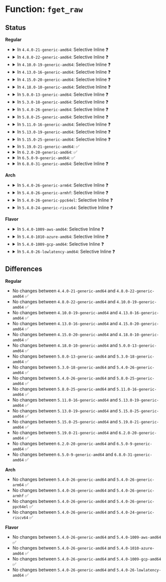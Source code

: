 # Function: <code>fget_raw</code>

## Status
<b>Regular</b>
<ul>
<li>
<details>
<summary>In <code>4.4.0-21-generic-amd64</code>: Selective Inline ❓</summary>

```c
struct file * fget_raw(unsigned int fd)
```

```json
{
  "name": "fget_raw",
  "collision_type": "Unique Global",
  "inline_type": "Selective",
  "funcs": [
    {
      "addr": 18446744071581113552,
      "name": "fget_raw",
      "external": true,
      "loc": "fs/file.c:722",
      "file": "fs/file.c",
      "inline": "not declared, inlined",
      "caller_inline": [
        "fs/file.c:SyS_dup"
      ],
      "caller_func": [
        "net/core/scm.c:__scm_send"
      ]
    }
  ],
  "symbols": [
    {
      "addr": 18446744071581113552,
      "name": "fget_raw",
      "section": ".text",
      "bind": "STB_GLOBAL",
      "size": 18
    }
  ]
}
```
</details>
</li>
<li>
<details>
<summary>In <code>4.8.0-22-generic-amd64</code>: Selective Inline ❓</summary>

```c
struct file * fget_raw(unsigned int fd)
```

```json
{
  "name": "fget_raw",
  "collision_type": "Unique Global",
  "inline_type": "Selective",
  "funcs": [
    {
      "addr": 18446744071581284070,
      "name": "fget_raw",
      "external": true,
      "loc": "fs/file.c:723",
      "file": "fs/file.c",
      "inline": "not declared, inlined",
      "caller_inline": [
        "fs/file.c:SyS_dup"
      ],
      "caller_func": [
        "kernel/cgroup.c:cgroup_get_from_fd",
        "kernel/events/core.c:perf_event_get",
        "net/core/scm.c:__scm_send"
      ]
    }
  ],
  "symbols": [
    {
      "addr": 18446744071581279280,
      "name": "fget_raw",
      "section": ".text",
      "bind": "STB_GLOBAL",
      "size": 18
    }
  ]
}
```
</details>
</li>
<li>
<details>
<summary>In <code>4.10.0-19-generic-amd64</code>: Selective Inline ❓</summary>

```c
struct file * fget_raw(unsigned int fd)
```

```json
{
  "name": "fget_raw",
  "collision_type": "Unique Global",
  "inline_type": "Selective",
  "funcs": [
    {
      "addr": 18446744071581362486,
      "name": "fget_raw",
      "external": true,
      "loc": "fs/file.c:723",
      "file": "fs/file.c",
      "inline": "not declared, inlined",
      "caller_inline": [
        "fs/file.c:SyS_dup"
      ],
      "caller_func": [
        "kernel/cgroup.c:cgroup_get_from_fd",
        "kernel/events/core.c:perf_event_get",
        "net/core/scm.c:__scm_send"
      ]
    }
  ],
  "symbols": [
    {
      "addr": 18446744071581357728,
      "name": "fget_raw",
      "section": ".text",
      "bind": "STB_GLOBAL",
      "size": 18
    }
  ]
}
```
</details>
</li>
<li>
<details>
<summary>In <code>4.13.0-16-generic-amd64</code>: Selective Inline ❓</summary>

```c
struct file * fget_raw(unsigned int fd)
```

```json
{
  "name": "fget_raw",
  "collision_type": "Unique Global",
  "inline_type": "Selective",
  "funcs": [
    {
      "addr": 18446744071581417782,
      "name": "fget_raw",
      "external": true,
      "loc": "fs/file.c:709",
      "file": "fs/file.c",
      "inline": "not declared, inlined",
      "caller_inline": [
        "fs/file.c:SyS_dup"
      ],
      "caller_func": [
        "kernel/cgroup/cgroup.c:cgroup_get_from_fd",
        "kernel/events/core.c:perf_event_get",
        "net/core/scm.c:__scm_send"
      ]
    }
  ],
  "symbols": [
    {
      "addr": 18446744071581412896,
      "name": "fget_raw",
      "section": ".text",
      "bind": "STB_GLOBAL",
      "size": 18
    }
  ]
}
```
</details>
</li>
<li>
<details>
<summary>In <code>4.15.0-20-generic-amd64</code>: Selective Inline ❓</summary>

```c
struct file * fget_raw(unsigned int fd)
```

```json
{
  "name": "fget_raw",
  "collision_type": "Unique Global",
  "inline_type": "Selective",
  "funcs": [
    {
      "addr": 18446744071581559350,
      "name": "fget_raw",
      "external": true,
      "loc": "fs/file.c:712",
      "file": "fs/file.c",
      "inline": "not declared, inlined",
      "caller_inline": [
        "fs/file.c:SyS_dup"
      ],
      "caller_func": [
        "kernel/cgroup/cgroup.c:cgroup_get_from_fd",
        "kernel/events/core.c:perf_event_get",
        "net/core/scm.c:__scm_send"
      ]
    }
  ],
  "symbols": [
    {
      "addr": 18446744071581554512,
      "name": "fget_raw",
      "section": ".text",
      "bind": "STB_GLOBAL",
      "size": 18
    }
  ]
}
```
</details>
</li>
<li>
<details>
<summary>In <code>4.18.0-10-generic-amd64</code>: Selective Inline ❓</summary>

```c
struct file * fget_raw(unsigned int fd)
```

```json
{
  "name": "fget_raw",
  "collision_type": "Unique Global",
  "inline_type": "Selective",
  "funcs": [
    {
      "addr": 18446744071581715365,
      "name": "fget_raw",
      "external": true,
      "loc": "fs/file.c:708",
      "file": "fs/file.c",
      "inline": "not declared, inlined",
      "caller_inline": [
        "fs/file.c:ksys_dup"
      ],
      "caller_func": [
        "kernel/cgroup/cgroup.c:cgroup_get_from_fd",
        "kernel/events/core.c:perf_event_get",
        "net/core/scm.c:__scm_send"
      ]
    }
  ],
  "symbols": [
    {
      "addr": 18446744071581710544,
      "name": "fget_raw",
      "section": ".text",
      "bind": "STB_GLOBAL",
      "size": 18
    }
  ]
}
```
</details>
</li>
<li>
<details>
<summary>In <code>5.0.0-13-generic-amd64</code>: Selective Inline ❓</summary>

```c
struct file * fget_raw(unsigned int fd)
```

```json
{
  "name": "fget_raw",
  "collision_type": "Unique Global",
  "inline_type": "Selective",
  "funcs": [
    {
      "addr": 18446744071581802085,
      "name": "fget_raw",
      "external": true,
      "loc": "fs/file.c:738",
      "file": "fs/file.c",
      "inline": "not declared, inlined",
      "caller_inline": [
        "fs/file.c:ksys_dup"
      ],
      "caller_func": [
        "kernel/cgroup/cgroup.c:cgroup_get_from_fd",
        "kernel/events/core.c:perf_event_get",
        "net/core/scm.c:__scm_send"
      ]
    }
  ],
  "symbols": [
    {
      "addr": 18446744071581797056,
      "name": "fget_raw",
      "section": ".text",
      "bind": "STB_GLOBAL",
      "size": 18
    }
  ]
}
```
</details>
</li>
<li>
<details>
<summary>In <code>5.3.0-18-generic-amd64</code>: Selective Inline ❓</summary>

```c
struct file * fget_raw(unsigned int fd)
```

```json
{
  "name": "fget_raw",
  "collision_type": "Unique Global",
  "inline_type": "Selective",
  "funcs": [
    {
      "addr": 18446744071581920917,
      "name": "fget_raw",
      "external": true,
      "loc": "fs/file.c:744",
      "file": "fs/file.c",
      "inline": "not declared, inlined",
      "caller_inline": [
        "fs/file.c:ksys_dup"
      ],
      "caller_func": [
        "kernel/cgroup/cgroup.c:cgroup_get_from_fd",
        "net/core/scm.c:__scm_send"
      ]
    }
  ],
  "symbols": [
    {
      "addr": 18446744071581915888,
      "name": "fget_raw",
      "section": ".text",
      "bind": "STB_GLOBAL",
      "size": 23
    }
  ]
}
```
</details>
</li>
<li>
<details>
<summary>In <code>5.4.0-26-generic-amd64</code>: Selective Inline ❓</summary>

```c
struct file * fget_raw(unsigned int fd)
```

```json
{
  "name": "fget_raw",
  "collision_type": "Unique Global",
  "inline_type": "Selective",
  "funcs": [
    {
      "addr": 18446744071581993301,
      "name": "fget_raw",
      "external": true,
      "loc": "fs/file.c:744",
      "file": "fs/file.c",
      "inline": "not declared, inlined",
      "caller_inline": [
        "fs/file.c:ksys_dup"
      ],
      "caller_func": [
        "kernel/cgroup/cgroup.c:cgroup_get_from_fd",
        "net/core/scm.c:__scm_send"
      ]
    }
  ],
  "symbols": [
    {
      "addr": 18446744071581988272,
      "name": "fget_raw",
      "section": ".text",
      "bind": "STB_GLOBAL",
      "size": 23
    }
  ]
}
```
</details>
</li>
<li>
<details>
<summary>In <code>5.8.0-25-generic-amd64</code>: Selective Inline ❓</summary>

```c
struct file * fget_raw(unsigned int fd)
```

```json
{
  "name": "fget_raw",
  "collision_type": "Unique Global",
  "inline_type": "Selective",
  "funcs": [
    {
      "addr": 18446744071582227317,
      "name": "fget_raw",
      "external": true,
      "loc": "fs/file.c:757",
      "file": "fs/file.c",
      "inline": "not declared, inlined",
      "caller_inline": [
        "fs/file.c:ksys_dup"
      ],
      "caller_func": [
        "kernel/cgroup/cgroup.c:cgroup_get_from_fd",
        "kernel/cgroup/cgroup.c:cgroup_css_set_fork",
        "net/core/scm.c:__scm_send"
      ]
    }
  ],
  "symbols": [
    {
      "addr": 18446744071582222496,
      "name": "fget_raw",
      "section": ".text",
      "bind": "STB_GLOBAL",
      "size": 41
    }
  ]
}
```
</details>
</li>
<li>
<details>
<summary>In <code>5.11.0-16-generic-amd64</code>: Selective Inline ❓</summary>

```c
struct file * fget_raw(unsigned int fd)
```

```json
{
  "name": "fget_raw",
  "collision_type": "Unique Global",
  "inline_type": "Selective",
  "funcs": [
    {
      "addr": 18446744071582272661,
      "name": "fget_raw",
      "external": true,
      "loc": "fs/file.c:857",
      "file": "fs/file.c",
      "inline": "not declared, inlined",
      "caller_inline": [
        "fs/file.c:__ia32_sys_dup",
        "fs/file.c:__x64_sys_dup"
      ],
      "caller_func": [
        "kernel/cgroup/cgroup.c:cgroup_get_from_fd",
        "kernel/cgroup/cgroup.c:cgroup_css_set_fork",
        "kernel/bpf/bpf_inode_storage.c:bpf_fd_inode_storage_delete_elem",
        "kernel/bpf/bpf_inode_storage.c:bpf_fd_inode_storage_update_elem",
        "kernel/bpf/bpf_inode_storage.c:bpf_fd_inode_storage_lookup_elem",
        "net/core/scm.c:__scm_send"
      ]
    }
  ],
  "symbols": [
    {
      "addr": 18446744071582270016,
      "name": "fget_raw",
      "section": ".text",
      "bind": "STB_GLOBAL",
      "size": 41
    }
  ]
}
```
</details>
</li>
<li>
<details>
<summary>In <code>5.13.0-19-generic-amd64</code>: Selective Inline ❓</summary>

```c
struct file * fget_raw(unsigned int fd)
```

```json
{
  "name": "fget_raw",
  "collision_type": "Unique Global",
  "inline_type": "Selective",
  "funcs": [
    {
      "addr": 18446744071582297689,
      "name": "fget_raw",
      "external": true,
      "loc": "fs/file.c:869",
      "file": "fs/file.c",
      "inline": "not declared, inlined",
      "caller_inline": [
        "fs/file.c:__ia32_sys_dup",
        "fs/file.c:__x64_sys_dup"
      ],
      "caller_func": [
        "kernel/cgroup/cgroup.c:cgroup_get_from_fd",
        "kernel/cgroup/cgroup.c:cgroup_css_set_fork",
        "kernel/bpf/bpf_inode_storage.c:bpf_fd_inode_storage_delete_elem",
        "kernel/bpf/bpf_inode_storage.c:bpf_fd_inode_storage_update_elem",
        "kernel/bpf/bpf_inode_storage.c:bpf_fd_inode_storage_lookup_elem",
        "net/core/scm.c:__scm_send"
      ]
    }
  ],
  "symbols": [
    {
      "addr": 18446744071582295520,
      "name": "fget_raw",
      "section": ".text",
      "bind": "STB_GLOBAL",
      "size": 41
    }
  ]
}
```
</details>
</li>
<li>
<details>
<summary>In <code>5.15.0-25-generic-amd64</code>: Selective Inline ❓</summary>

```c
struct file * fget_raw(unsigned int fd)
```

```json
{
  "name": "fget_raw",
  "collision_type": "Unique Global",
  "inline_type": "Selective",
  "funcs": [
    {
      "addr": 18446744071582616505,
      "name": "fget_raw",
      "external": true,
      "loc": "fs/file.c:929",
      "file": "fs/file.c",
      "inline": "not declared, inlined",
      "caller_inline": [
        "fs/file.c:__ia32_sys_dup",
        "fs/file.c:__x64_sys_dup"
      ],
      "caller_func": [
        "kernel/cgroup/cgroup.c:cgroup_get_from_fd",
        "kernel/cgroup/cgroup.c:cgroup_css_set_fork",
        "kernel/bpf/bpf_inode_storage.c:bpf_fd_inode_storage_delete_elem",
        "kernel/bpf/bpf_inode_storage.c:bpf_fd_inode_storage_update_elem",
        "kernel/bpf/bpf_inode_storage.c:bpf_fd_inode_storage_lookup_elem",
        "net/core/scm.c:__scm_send"
      ]
    }
  ],
  "symbols": [
    {
      "addr": 18446744071582614400,
      "name": "fget_raw",
      "section": ".text",
      "bind": "STB_GLOBAL",
      "size": 41
    }
  ]
}
```
</details>
</li>
<li>
<details>
<summary>In <code>5.19.0-21-generic-amd64</code>: ✅</summary>

```c
struct file * fget_raw(unsigned int fd)
```

```json
{
  "name": "fget_raw",
  "collision_type": "Unique Global",
  "inline_type": "No",
  "funcs": [
    {
      "addr": 18446744071583149344,
      "name": "fget_raw",
      "external": true,
      "loc": "fs/file.c:931",
      "file": "fs/file.c",
      "inline": "seen, unknown",
      "caller_inline": [],
      "caller_func": [
        "kernel/cgroup/cgroup.c:cgroup_get_from_fd",
        "kernel/cgroup/cgroup.c:cgroup_css_set_fork",
        "kernel/bpf/bpf_inode_storage.c:bpf_fd_inode_storage_delete_elem",
        "kernel/bpf/bpf_inode_storage.c:bpf_fd_inode_storage_update_elem",
        "kernel/bpf/bpf_inode_storage.c:bpf_fd_inode_storage_lookup_elem",
        "fs/file.c:__ia32_sys_dup",
        "fs/file.c:__x64_sys_dup",
        "net/core/scm.c:__scm_send"
      ]
    }
  ],
  "symbols": [
    {
      "addr": 18446744071583149344,
      "name": "fget_raw",
      "section": ".text",
      "bind": "STB_GLOBAL",
      "size": 158
    }
  ]
}
```
</details>
</li>
<li>
<details>
<summary>In <code>6.2.0-20-generic-amd64</code>: ✅</summary>

```c
struct file * fget_raw(unsigned int fd)
```

```json
{
  "name": "fget_raw",
  "collision_type": "Unique Global",
  "inline_type": "No",
  "funcs": [
    {
      "addr": 18446744071583722144,
      "name": "fget_raw",
      "external": true,
      "loc": "fs/file.c:931",
      "file": "fs/file.c",
      "inline": "seen, unknown",
      "caller_inline": [],
      "caller_func": [
        "kernel/cgroup/cgroup.c:cgroup_get_from_fd",
        "kernel/cgroup/cgroup.c:cgroup_css_set_fork",
        "kernel/bpf/bpf_inode_storage.c:bpf_fd_inode_storage_delete_elem",
        "kernel/bpf/bpf_inode_storage.c:bpf_fd_inode_storage_update_elem",
        "kernel/bpf/bpf_inode_storage.c:bpf_fd_inode_storage_lookup_elem",
        "fs/file.c:__ia32_sys_dup",
        "fs/file.c:__x64_sys_dup",
        "net/core/scm.c:__scm_send"
      ]
    }
  ],
  "symbols": [
    {
      "addr": 18446744071583722144,
      "name": "fget_raw",
      "section": ".text",
      "bind": "STB_GLOBAL",
      "size": 158
    }
  ]
}
```
</details>
</li>
<li>
<details>
<summary>In <code>6.5.0-9-generic-amd64</code>: ✅</summary>

```c
struct file * fget_raw(unsigned int fd)
```

```json
{
  "name": "fget_raw",
  "collision_type": "Unique Global",
  "inline_type": "No",
  "funcs": [
    {
      "addr": 18446744071583939184,
      "name": "fget_raw",
      "external": true,
      "loc": "fs/file.c:932",
      "file": "fs/file.c",
      "inline": "seen, unknown",
      "caller_inline": [],
      "caller_func": [
        "kernel/cgroup/cgroup.c:cgroup_css_set_fork",
        "fs/file.c:__ia32_sys_dup",
        "fs/file.c:__x64_sys_dup",
        "net/core/scm.c:__scm_send"
      ]
    }
  ],
  "symbols": [
    {
      "addr": 18446744071583939184,
      "name": "fget_raw",
      "section": ".text",
      "bind": "STB_GLOBAL",
      "size": 158
    }
  ]
}
```
</details>
</li>
<li>
<details>
<summary>In <code>6.8.0-31-generic-amd64</code>: Selective Inline ❓</summary>

```c
struct file * fget_raw(unsigned int fd)
```

```json
{
  "name": "fget_raw",
  "collision_type": "Unique Global",
  "inline_type": "Selective",
  "funcs": [
    {
      "addr": 18446744071584148907,
      "name": "fget_raw",
      "external": true,
      "loc": "fs/file.c:1054",
      "file": "fs/file.c",
      "inline": "not declared, inlined",
      "caller_inline": [
        "fs/file.c:__ia32_sys_dup",
        "fs/file.c:__x64_sys_dup"
      ],
      "caller_func": [
        "kernel/cgroup/cgroup.c:cgroup_css_set_fork",
        "net/core/scm.c:__scm_send"
      ]
    }
  ],
  "symbols": [
    {
      "addr": 18446744071584148416,
      "name": "fget_raw",
      "section": ".text",
      "bind": "STB_GLOBAL",
      "size": 147
    }
  ]
}
```
</details>
</li>
</ul>
<b>Arch</b>
<ul>
<li>
<details>
<summary>In <code>5.4.0-26-generic-arm64</code>: Selective Inline ❓</summary>

```c
struct file * fget_raw(unsigned int fd)
```

```json
{
  "name": "fget_raw",
  "collision_type": "Unique Global",
  "inline_type": "Selective",
  "funcs": [
    {
      "addr": 18446603336493508840,
      "name": "fget_raw",
      "external": true,
      "loc": "fs/file.c:744",
      "file": "fs/file.c",
      "inline": "not declared, inlined",
      "caller_inline": [
        "fs/file.c:ksys_dup"
      ],
      "caller_func": [
        "kernel/cgroup/cgroup.c:cgroup_get_from_fd",
        "net/core/scm.c:__scm_send"
      ]
    }
  ],
  "symbols": [
    {
      "addr": 18446603336493502000,
      "name": "fget_raw",
      "section": ".text",
      "bind": "STB_GLOBAL",
      "size": 52
    }
  ]
}
```
</details>
</li>
<li>
<details>
<summary>In <code>5.4.0-26-generic-armhf</code>: Selective Inline ❓</summary>

```c
struct file * fget_raw(unsigned int fd)
```

```json
{
  "name": "fget_raw",
  "collision_type": "Unique Global",
  "inline_type": "Selective",
  "funcs": [
    {
      "addr": 3227065316,
      "name": "fget_raw",
      "external": true,
      "loc": "fs/file.c:744",
      "file": "fs/file.c",
      "inline": "not declared, inlined",
      "caller_inline": [
        "fs/file.c:ksys_dup"
      ],
      "caller_func": [
        "kernel/cgroup/cgroup.c:cgroup_get_from_fd",
        "net/core/scm.c:__scm_send"
      ]
    }
  ],
  "symbols": [
    {
      "addr": 3227060572,
      "name": "fget_raw",
      "section": ".text",
      "bind": "STB_GLOBAL",
      "size": 36
    }
  ]
}
```
</details>
</li>
<li>
<details>
<summary>In <code>5.4.0-26-generic-ppc64el</code>: Selective Inline ❓</summary>

```c
struct file * fget_raw(unsigned int fd)
```

```json
{
  "name": "fget_raw",
  "collision_type": "Unique Global",
  "inline_type": "Selective",
  "funcs": [
    {
      "addr": 13835058055287072772,
      "name": "fget_raw",
      "external": true,
      "loc": "fs/file.c:744",
      "file": "fs/file.c",
      "inline": "not declared, inlined",
      "caller_inline": [
        "fs/file.c:ksys_dup"
      ],
      "caller_func": [
        "kernel/cgroup/cgroup.c:cgroup_get_from_fd",
        "net/core/scm.c:__scm_send"
      ]
    }
  ],
  "symbols": [
    {
      "addr": 13835058055287063648,
      "name": "fget_raw",
      "section": ".text",
      "bind": "STB_GLOBAL",
      "size": 28
    }
  ]
}
```
</details>
</li>
<li>
<details>
<summary>In <code>5.4.0-24-generic-riscv64</code>: Selective Inline ❓</summary>

```c
struct file * fget_raw(unsigned int fd)
```

```json
{
  "name": "fget_raw",
  "collision_type": "Unique Global",
  "inline_type": "Selective",
  "funcs": [
    {
      "addr": 18446743936273180996,
      "name": "fget_raw",
      "external": true,
      "loc": "fs/file.c:744",
      "file": "fs/file.c",
      "inline": "not declared, inlined",
      "caller_inline": [
        "fs/file.c:ksys_dup"
      ],
      "caller_func": [
        "kernel/cgroup/cgroup.c:cgroup_get_from_fd",
        "net/core/scm.c:__scm_send"
      ]
    }
  ],
  "symbols": [
    {
      "addr": 18446743936273174144,
      "name": "fget_raw",
      "section": ".text",
      "bind": "STB_GLOBAL",
      "size": 46
    }
  ]
}
```
</details>
</li>
</ul>
<b>Flavor</b>
<ul>
<li>
<details>
<summary>In <code>5.4.0-1009-aws-amd64</code>: Selective Inline ❓</summary>

```c
struct file * fget_raw(unsigned int fd)
```

```json
{
  "name": "fget_raw",
  "collision_type": "Unique Global",
  "inline_type": "Selective",
  "funcs": [
    {
      "addr": 18446744071581962037,
      "name": "fget_raw",
      "external": true,
      "loc": "fs/file.c:744",
      "file": "fs/file.c",
      "inline": "not declared, inlined",
      "caller_inline": [
        "fs/file.c:ksys_dup"
      ],
      "caller_func": [
        "kernel/cgroup/cgroup.c:cgroup_get_from_fd",
        "net/core/scm.c:__scm_send"
      ]
    }
  ],
  "symbols": [
    {
      "addr": 18446744071581957008,
      "name": "fget_raw",
      "section": ".text",
      "bind": "STB_GLOBAL",
      "size": 23
    }
  ]
}
```
</details>
</li>
<li>
<details>
<summary>In <code>5.4.0-1010-azure-amd64</code>: Selective Inline ❓</summary>

```c
struct file * fget_raw(unsigned int fd)
```

```json
{
  "name": "fget_raw",
  "collision_type": "Unique Global",
  "inline_type": "Selective",
  "funcs": [
    {
      "addr": 18446744071581899605,
      "name": "fget_raw",
      "external": true,
      "loc": "fs/file.c:744",
      "file": "fs/file.c",
      "inline": "not declared, inlined",
      "caller_inline": [
        "fs/file.c:ksys_dup"
      ],
      "caller_func": [
        "kernel/cgroup/cgroup.c:cgroup_get_from_fd",
        "net/core/scm.c:__scm_send"
      ]
    }
  ],
  "symbols": [
    {
      "addr": 18446744071581894576,
      "name": "fget_raw",
      "section": ".text",
      "bind": "STB_GLOBAL",
      "size": 23
    }
  ]
}
```
</details>
</li>
<li>
<details>
<summary>In <code>5.4.0-1009-gcp-amd64</code>: Selective Inline ❓</summary>

```c
struct file * fget_raw(unsigned int fd)
```

```json
{
  "name": "fget_raw",
  "collision_type": "Unique Global",
  "inline_type": "Selective",
  "funcs": [
    {
      "addr": 18446744071581953349,
      "name": "fget_raw",
      "external": true,
      "loc": "fs/file.c:744",
      "file": "fs/file.c",
      "inline": "not declared, inlined",
      "caller_inline": [
        "fs/file.c:ksys_dup"
      ],
      "caller_func": [
        "kernel/cgroup/cgroup.c:cgroup_get_from_fd",
        "net/core/scm.c:__scm_send"
      ]
    }
  ],
  "symbols": [
    {
      "addr": 18446744071581948320,
      "name": "fget_raw",
      "section": ".text",
      "bind": "STB_GLOBAL",
      "size": 23
    }
  ]
}
```
</details>
</li>
<li>
<details>
<summary>In <code>5.4.0-26-lowlatency-amd64</code>: Selective Inline ❓</summary>

```c
struct file * fget_raw(unsigned int fd)
```

```json
{
  "name": "fget_raw",
  "collision_type": "Unique Global",
  "inline_type": "Selective",
  "funcs": [
    {
      "addr": 18446744071582023605,
      "name": "fget_raw",
      "external": true,
      "loc": "fs/file.c:744",
      "file": "fs/file.c",
      "inline": "not declared, inlined",
      "caller_inline": [
        "fs/file.c:ksys_dup"
      ],
      "caller_func": [
        "kernel/cgroup/cgroup.c:cgroup_get_from_fd",
        "net/core/scm.c:__scm_send"
      ]
    }
  ],
  "symbols": [
    {
      "addr": 18446744071582020464,
      "name": "fget_raw",
      "section": ".text",
      "bind": "STB_GLOBAL",
      "size": 23
    }
  ]
}
```
</details>
</li>
</ul>

## Differences
<b>Regular</b>
<ul>
<li>
No changes between <code>4.4.0-21-generic-amd64</code> and <code>4.8.0-22-generic-amd64</code> ✅
</li>
<li>
No changes between <code>4.8.0-22-generic-amd64</code> and <code>4.10.0-19-generic-amd64</code> ✅
</li>
<li>
No changes between <code>4.10.0-19-generic-amd64</code> and <code>4.13.0-16-generic-amd64</code> ✅
</li>
<li>
No changes between <code>4.13.0-16-generic-amd64</code> and <code>4.15.0-20-generic-amd64</code> ✅
</li>
<li>
No changes between <code>4.15.0-20-generic-amd64</code> and <code>4.18.0-10-generic-amd64</code> ✅
</li>
<li>
No changes between <code>4.18.0-10-generic-amd64</code> and <code>5.0.0-13-generic-amd64</code> ✅
</li>
<li>
No changes between <code>5.0.0-13-generic-amd64</code> and <code>5.3.0-18-generic-amd64</code> ✅
</li>
<li>
No changes between <code>5.3.0-18-generic-amd64</code> and <code>5.4.0-26-generic-amd64</code> ✅
</li>
<li>
No changes between <code>5.4.0-26-generic-amd64</code> and <code>5.8.0-25-generic-amd64</code> ✅
</li>
<li>
No changes between <code>5.8.0-25-generic-amd64</code> and <code>5.11.0-16-generic-amd64</code> ✅
</li>
<li>
No changes between <code>5.11.0-16-generic-amd64</code> and <code>5.13.0-19-generic-amd64</code> ✅
</li>
<li>
No changes between <code>5.13.0-19-generic-amd64</code> and <code>5.15.0-25-generic-amd64</code> ✅
</li>
<li>
No changes between <code>5.15.0-25-generic-amd64</code> and <code>5.19.0-21-generic-amd64</code> ✅
</li>
<li>
No changes between <code>5.19.0-21-generic-amd64</code> and <code>6.2.0-20-generic-amd64</code> ✅
</li>
<li>
No changes between <code>6.2.0-20-generic-amd64</code> and <code>6.5.0-9-generic-amd64</code> ✅
</li>
<li>
No changes between <code>6.5.0-9-generic-amd64</code> and <code>6.8.0-31-generic-amd64</code> ✅
</li>
</ul>
<b>Arch</b>
<ul>
<li>
No changes between <code>5.4.0-26-generic-amd64</code> and <code>5.4.0-26-generic-arm64</code> ✅
</li>
<li>
No changes between <code>5.4.0-26-generic-amd64</code> and <code>5.4.0-26-generic-armhf</code> ✅
</li>
<li>
No changes between <code>5.4.0-26-generic-amd64</code> and <code>5.4.0-26-generic-ppc64el</code> ✅
</li>
<li>
No changes between <code>5.4.0-26-generic-amd64</code> and <code>5.4.0-24-generic-riscv64</code> ✅
</li>
</ul>
<b>Flavor</b>
<ul>
<li>
No changes between <code>5.4.0-26-generic-amd64</code> and <code>5.4.0-1009-aws-amd64</code> ✅
</li>
<li>
No changes between <code>5.4.0-26-generic-amd64</code> and <code>5.4.0-1010-azure-amd64</code> ✅
</li>
<li>
No changes between <code>5.4.0-26-generic-amd64</code> and <code>5.4.0-1009-gcp-amd64</code> ✅
</li>
<li>
No changes between <code>5.4.0-26-generic-amd64</code> and <code>5.4.0-26-lowlatency-amd64</code> ✅
</li>
</ul>
